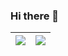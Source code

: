 ### Hi there 👋

<!--
**lhk6565/lhk6565** is a ✨ _special_ ✨ repository because its `README.md` (this file) appears on your GitHub profile.

Here are some ideas to get you started:

- 🔭 I’m currently working on ...
- 🌱 I’m currently learning ...
- 👯 I’m looking to collaborate on ...
- 🤔 I’m looking for help with ...
- 💬 Ask me about ...
- 📫 How to reach me: ...
- 😄 Pronouns: ...
- ⚡ Fun fact: ...
-->

| <a href="https://github.com/lhk6565/lhk6565"><img align="center" src="https://github-readme-stats.vercel.app/api?username=lhk6565&show_icons=true&include_all_commits=true&theme=buefy&hide_border=true" /></a> | <a href="https://github.com/lhk6565/lhk6565"><img align="center" src="https://github-readme-stats.vercel.app/api/top-langs/?username=lhk6565&langs_count=3&theme=buefy" /></a> |
| ------------- | ------------- |
